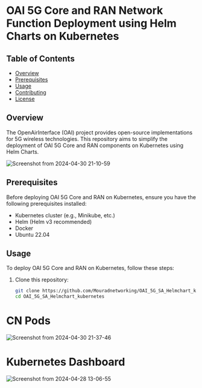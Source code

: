 
# OAI 5G Core and RAN Network Function Deployment using Helm Charts on Kubernetes

## Table of Contents

- [Overview](#overview)
- [Prerequisites](#prerequisites)
- [Usage](#usage)
- [Contributing](#contributing)
- [License](#license)

## Overview

The OpenAirInterface (OAI) project provides open-source implementations for 5G wireless technologies. This repository aims to simplify the deployment of OAI 5G Core and RAN components on Kubernetes using Helm Charts.

![Screenshot from 2024-04-30 21-10-59](https://github.com/Mouradnetworking/OAI_5G_SA_Helmchart_kubernetes/assets/155429869/019ec56e-3128-4e35-946f-9a9b18853663)

## Prerequisites

Before deploying OAI 5G Core and RAN on Kubernetes, ensure you have the following prerequisites installed:

- Kubernetes cluster (e.g., Minikube, etc.)
- Helm (Helm v3 recommended)
- Docker
- Ubuntu 22.04

## Usage

To deploy OAI 5G Core and RAN on Kubernetes, follow these steps:

1. Clone this repository:
   ```bash
   git clone https://github.com/Mouradnetworking/OAI_5G_SA_Helmchart_kubernetes.git
   cd OAI_5G_SA_Helmchart_kubernetes

# CN Pods

![Screenshot from 2024-04-30 21-37-46](https://github.com/Mouradnetworking/OAI_5G_SA_Helmchart_kubernetes/assets/155429869/1bd60940-2ac9-4cb7-b75f-0d8a21f5e55c)

# Kubernetes Dashboard

![Screenshot from 2024-04-28 13-06-55](https://github.com/Mouradnetworking/OAI_5G_SA_Helmchart_kubernetes/assets/155429869/0c130fef-c85d-4034-864b-b60d023f8ac4)
